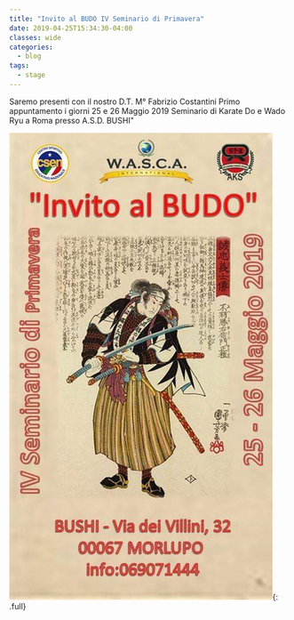 ```yaml
---
title: "Invito al BUDO IV Seminario di Primavera"
date: 2019-04-25T15:34:30-04:00
classes: wide
categories:
  - blog
tags:
  - stage
---
```


Saremo presenti con il nostro D.T. M° Fabrizio Costantini Primo appuntamento i giorni 25 e 26 Maggio 2019 Seminario di Karate Do e Wado Ryu a Roma presso A.S.D. BUSHI"

![alt](/images/stage-esterni/2019-05-24-bushi.jpg){: .full}
